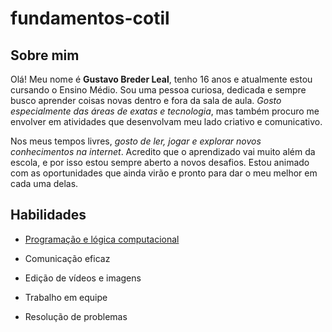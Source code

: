 # fundamentos-cotil

## Sobre mim
Olá! Meu nome é **Gustavo Breder Leal**, tenho 16 anos e atualmente estou cursando o Ensino Médio. Sou uma pessoa curiosa, dedicada e sempre busco aprender coisas novas dentro e fora da sala de aula. _Gosto especialmente das áreas de exatas e tecnologia_, mas também procuro me envolver em atividades que desenvolvam meu lado criativo e comunicativo.

Nos meus tempos livres, _gosto de ler, jogar e explorar novos conhecimentos na internet_. Acredito que o aprendizado vai muito além da escola, e por isso estou sempre aberto a novos desafios. Estou animado com as oportunidades que ainda virão e pronto para dar o meu melhor em cada uma delas.

## Habilidades
- [Programação e lógica computacional](https://www.w3schools.com/)

- Comunicação eficaz

- Edição de vídeos e imagens

- Trabalho em equipe

- Resolução de problemas